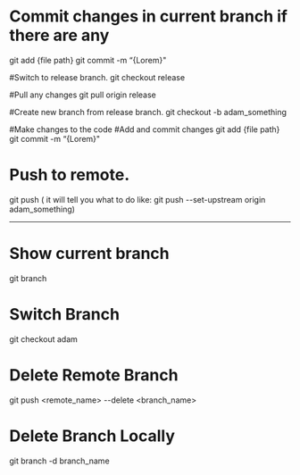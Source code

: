 # Commit changes in current branch if there are any
git add {file path}
git commit -m “{Lorem}"

#Switch to release branch. 
git checkout release

#Pull any changes
git pull origin release

#Create new branch from release branch. 
git checkout -b adam_something

#Make changes to the code
#Add and commit changes
git add {file path}
git commit -m “{Lorem}"

# Push to remote. 
git push ( it will tell you what to do like: git push --set-upstream origin adam_something)

----

# Show current branch
git branch

# Switch Branch
git checkout adam

# Delete Remote Branch
git push <remote_name> --delete <branch_name>

# Delete Branch Locally
git branch -d branch_name